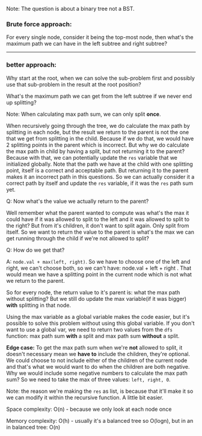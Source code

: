 Note: The question is about a binary tree not a BST.

### Brute force approach:

For every single node, consider it being the top-most node, then what's the maximum path we can have in the left subtree and right subtree?

---
### better approach:
Why start at the root, when we can solve the sub-problem first and possibly use that sub-problem in the result at the root position?

What's the maximum path we can get from the left subtree if we never end up splitting?

Note: When calculating max path sum, we can only split **once**.

When recursively going through the tree, we do calculate the max path by splitting in each node, but the result we return to the parent is not
the one that we get from splitting in the child. Because if we do that, we would have 2 splitting points in the parent which is incorrect.
But why we do calculate the max path in child by having a split, but not returning it to the parent?
Because with that, we can potentially update the `res` variable that we initialized globally. Note that the path we have at the child with one
splitting point, itself is a correct and acceptable path. But returning it to the parent makes it an incorrect path in this questions.
So we can actually consider it a correct path by itself and update the `res` variable, if it was the `res` path sum yet.

Q: Now what's the value we actually return to the parent?

Well remember what the parent wanted to compute was what's the max it could have if it was allowed to split to the left and it was allowed to
split to the right? But from it's children, it don't want to split again. Only split from itself. So we want to return the value to the parent
is what's the max we can get running through the child if we're not allowed to split?

Q: How do we get that?

A: `node.val + max(left, right)`. So we have to choose one of the left and right, we can't choose both, so we can't have: node.val + left + right .
That would mean we have a splitting point in the current node which is not what we return to the parent.

So for every node, the return value to it's parent is: what the max path without splitting? But we still do update the max variable(if it
was bigger) **with** splitting in that node.

Using the max variable as a global variable makes the code easier, but it's possible to solve this problem without using this global variable.
If you don't want to use a global var, we need to return two values from the `dfs` function: max path sum **with** a split and max path sum **without** a split.

**Edge case:** To get the max path sum when we're **not** allowed to split, it doesn't necessary mean we **have to** include the children, they're optional.
We could choose to not include either of the children of the current node and that's what we would want to do when the children are both negative.
Why we would include some negative numbers to calculate the max path sum? So we need to take the max of three values: `left, right, 0`.

Note: the reason we're making the `res` as list, is because that it'll make it so we can modify it within the recursive function. A little bit easier.

Space complexity: O(n) - because we only look at each node once

Memory complexity: O(h) - usually it's a balanced tree so O(logn), but in an in balanced tree: O(n)